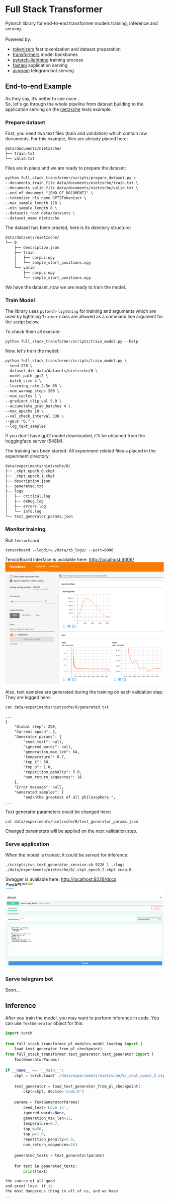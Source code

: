 # Full Stack Transformer
Pytorch library for end-to-end transformer models training, inference and serving.
<br>
<br>
Powered by:
- [tokenizers](https://github.com/huggingface/tokenizers) fast tokenization and dataset preparation
- [transformers](https://github.com/huggingface/transformers) model backbones
- [pytorch-lightning](https://github.com/PyTorchLightning/pytorch-lightning) training process
- [fastapi](https://github.com/tiangolo/fastapi) application serving
- [aiogram](https://github.com/aiogram/aiogram) telegram bot serving

## End-to-end Example
As they say, it’s better to see once...<br>
So, let's go through the whole pipeline from dataset building to the application
serving on the [nietzsche](data/documents/nietzsche) texts example.

### Prepare dataset
First, you need two text files (train and validation) which contain raw documents.
For this example, files are already placed here:
```
data/documents/nietzsche/
├── train.txt
└── valid.txt
```

Files are in place and we are ready to prepare the dataset:
```
python full_stack_transformer/scripts/prepare_dataset.py \
--documents_train_file data/documents/nietzsche/train.txt \
--documents_valid_file data/documents/nietzsche/valid.txt \
--end_of_document "[END_OF_DOCUMENT]" \
--tokenizer_cls_name GPT2Tokenizer \
--max_sample_length 128 \
--min_sample_length 8 \
--datasets_root data/datasets \
--dataset_name nietzsche
```

The dataset has been created, here is its directory structure:
```
data/datasets/nietzsche/
└── 0
    ├── description.json
    ├── train
    │   ├── corpus.npy
    │   └── sample_start_positions.npy
    └── valid
        ├── corpus.npy
        └── sample_start_positions.npy
```

We have the dataset, now we are ready to train the model.

### Train Model
The library uses `pytorch-lightning` for training and arguments which are used by
lightning `Trainer` class are allowed as a command line argument for the script below.

To check them all execute:
```
python full_stack_transformer/scripts/train_model.py --help
```

Now, let's train the model:
```
python full_stack_transformer/scripts/train_model.py \
--seed 228 \
--dataset_dir data/datasets/nietzsche/0 \
--model_path gpt2 \
--batch_size 4 \
--learning_rate 2.5e-05 \
--num_warmup_steps 200 \
--num_cycles 1 \
--gradient_clip_val 5.0 \
--accumulate_grad_batches 4 \
--max_epochs 10 \
--val_check_interval 330 \
--gpus "0," \
--log_text_samples
```

If you don't have gpt2 model downloaded, it'll be obtained from the huggingface server (548M).

The training has been started. All experiment related files a placed in the experiment directory:
```
data/experiments/nietzsche/0/
├── _ckpt_epoch_0.ckpt
├── _ckpt_epoch_1.ckpt
├── description.json
├── generated.txt
├── logs
│   ├── critical.log
│   ├── debug.log
│   ├── errors.log
│   └── info.log
└── text_generator_params.json
```

### Monitor training
Run `tensorboard`:
```
tensorboard --logdir=./data/tb_logs/ --port=6006
```
TensorBoard interface is available here: [http://localhost:6006/](http://localhost:6006/)
<br>
![Logo](docs/source/_images/tb_example.png)


Also, text samples are generated during the training on each validation step.
They are logged here:
```
cat data/experiments/nietzsche/0/generated.txt
```
```
...
{
    "Global step": 250,
    "Current epoch": 2,
    "Generator params": {
        "seed_text": null,
        "ignored_words": null,
        "generation_max_len": 64,
        "temperature": 0.7,
        "top_k": 50,
        "top_p": 1.0,
        "repetition_penalty": 5.0,
        "num_return_sequences": 16
    },
    "Error message": null,
    "Generated samples": [
        "and\nthe greatest of all philosophers.",
...
```

Text generator parameters could be changed here:
```text
cat data/experiments/nietzsche/0/text_generator_params.json
```

Changed parameters will be applied on the next validation step.

### Serve application

When the model is trained, it could be served for inference:
```
./scripts/run_text_generator_service.sh 9228 1 ./logs ./data/experiments/nietzsche/0/_ckpt_epoch_2.ckpt cuda:0
```

Swagger is available here: [http://localhost:9228/docs](http://localhost:9228/docs)
<br>
![Logo](docs/source/_images/swagger_example.png)


### Serve telegram bot

Soon...

## Inference
After you train the model, you may want to perform inference in code. You can
use `TextGenerator` object for this:
```python
import torch

from full_stack_transformer.pl_modules.model_loading import (
    load_text_generator_from_pl_checkpoint)
from full_stack_transformer.text_generator.text_generator import (
    TextGeneratorParams)

if __name__ == '__main__':
    ckpt = torch.load('./data/experiments/nietzsche/0/_ckpt_epoch_2.ckpt')

    text_generator = load_text_generator_from_pl_checkpoint(
        ckpt=ckpt, device='cuda:0')

    params = TextGeneratorParams(
        seed_text='Love is',
        ignored_words=None,
        generation_max_len=12,
        temperature=0.7,
        top_k=50,
        top_p=1.0,
        repetition_penalty=5.0,
        num_return_sequences=16)

    generated_texts = text_generator(params)

    for text in generated_texts:
        print(text)
```
```
the source of all good
and great love: it is
the most dangerous thing in all of us, and we have
...
```


